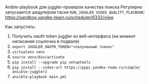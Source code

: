 Anible-playbook для juggler-проверок качества поиска
Регулярно запускается шедулером таски `RUN_JUGGLER_VIDEO_QUALITY_PLAYBOOK`: https://sandbox.yandex-team.ru/scheduler/6332/view

Как запустить:

1. Получить oauth token juggler из веб-интерфеса (на момент написания ссылочка в подвале)
2. `export JUGGLER_OAUTH_TOKEN="<полученный токен>"`
3. `virtualenv venv`
4. `source venv/bin/activate`
5. `pip install --upgrade pip setuptools`
6. `pip install --index-url https://pypi.yandex-team.ru/simple/ ansible-juggler2`
7. `ansible-playbook main.yml`
